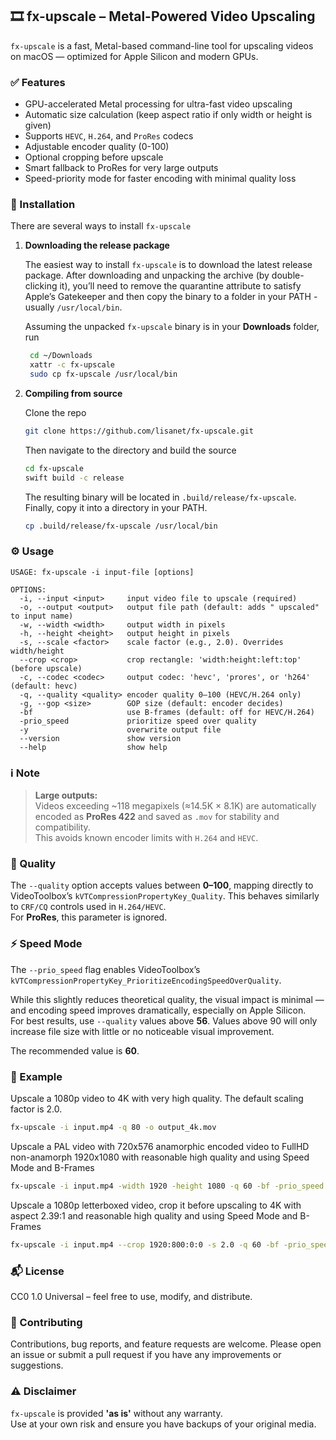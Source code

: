 ## 🎞️ fx-upscale – Metal-Powered Video Upscaling

`fx-upscale` is a fast, Metal-based command-line tool for upscaling videos on macOS — optimized for Apple Silicon and modern GPUs.


### ✅ Features

* GPU-accelerated Metal processing for ultra-fast video upscaling  
* Automatic size calculation (keep aspect ratio if only width or height is given)  
* Supports `HEVC`, `H.264`, and `ProRes` codecs  
* Adjustable encoder quality (0-100)  
* Optional cropping before upscale  
* Smart fallback to ProRes for very large outputs  
* Speed-priority mode for faster encoding with minimal quality loss  

### 🚀 Installation

There are several ways to install `fx-upscale`

1. **Downloading the release package**

    The easiest way to install `fx-upscale` is to download the latest release package.
   After downloading and unpacking the archive (by double-clicking it), you’ll need to remove the quarantine attribute to satisfy Apple’s Gatekeeper and then copy the binary to a folder in your PATH - usually `/usr/local/bin`.

   Assuming the unpacked `fx-upscale` binary is in your **Downloads** folder, run

   ```bash
    cd ~/Downloads
    xattr -c fx-upscale
    sudo cp fx-upscale /usr/local/bin
    ```
    
3. **Compiling from source**

   Clone the repo
   
   ```bash
   git clone https://github.com/lisanet/fx-upscale.git
   ```

   Then navigate to the directory and build the source

    ```bash
    cd fx-upscale
    swift build -c release
    ```

    The resulting binary will be located in `.build/release/fx-upscale`. Finally, copy it into a directory in your PATH.

   ```bash
   cp .build/release/fx-upscale /usr/local/bin
   ```


### ⚙️ Usage

```
USAGE: fx-upscale -i input-file [options]

OPTIONS:
  -i, --input <input>     input video file to upscale (required)
  -o, --output <output>   output file path (default: adds " upscaled" to input name)
  -w, --width <width>     output width in pixels
  -h, --height <height>   output height in pixels
  -s, --scale <factor>    scale factor (e.g., 2.0). Overrides width/height
  --crop <crop>           crop rectangle: 'width:height:left:top' (before upscale)
  -c, --codec <codec>     output codec: 'hevc', 'prores', or 'h264' (default: hevc)
  -q, --quality <quality> encoder quality 0–100 (HEVC/H.264 only)
  -g, --gop <size>        GOP size (default: encoder decides)
  -bf                     use B-frames (default: off for HEVC/H.264)
  -prio_speed             prioritize speed over quality
  -y                      overwrite output file
  --version               show version
  --help                  show help
```


### ℹ️ Note

> **Large outputs:**  
> Videos exceeding ~118 megapixels (≈14.5K × 8.1K) are automatically encoded as **ProRes 422** and saved as `.mov` for stability and compatibility.  
> This avoids known encoder limits with `H.264` and `HEVC`.


### 🌟 Quality

The `--quality` option accepts values between **0–100**, mapping directly to VideoToolbox’s `kVTCompressionPropertyKey_Quality`.
This behaves similarly to `CRF/CQ` controls used in `H.264/HEVC`.  
For **ProRes**, this parameter is ignored.


### ⚡ Speed Mode

The `--prio_speed` flag enables VideoToolbox’s `kVTCompressionPropertyKey_PrioritizeEncodingSpeedOverQuality`.  

While this slightly reduces theoretical quality, the visual impact is minimal — and encoding speed improves dramatically, especially on Apple Silicon.  
For best results, use `--quality` values above **56**. Values above 90 will only increase file size with little or no noticeable visual improvement. 

The recommended value is **60**.


### 🧪 Example

Upscale a 1080p video to 4K with very high quality. The default scaling factor is 2.0.

```bash
fx-upscale -i input.mp4 -q 80 -o output_4k.mov
```

Upscale a PAL video with 720x576 anamorphic encoded video to FullHD non-anamorph 1920x1080 with reasonable high quality and using Speed Mode and B-Frames

```bash
fx-upscale -i input.mp4 -width 1920 -height 1080 -q 60 -bf -prio_speed -o output_4k.mov
```

Upscale a 1080p letterboxed video, crop it before upscaling to 4K with aspect 2.39:1 and reasonable high quality and using Speed Mode and B-Frames

```bash
fx-upscale -i input.mp4 --crop 1920:800:0:0 -s 2.0 -q 60 -bf -prio_speed -o output_4k.mov
```


### 📬 License

CC0 1.0 Universal – feel free to use, modify, and distribute.


### 🤝 Contributing

Contributions, bug reports, and feature requests are welcome. Please open an issue or submit a pull request if you have any improvements or suggestions.

### ⚠️ Disclaimer

`fx-upscale` is provided **'as is'** without any warranty.  
Use at your own risk and ensure you have backups of your original media.
